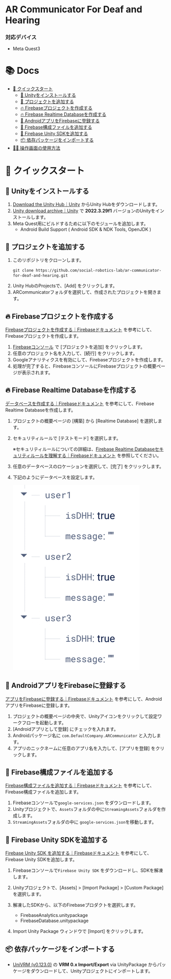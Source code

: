 # AR Communicator For Deaf and Hearing

### 対応デバイス
* Meta Quest3

# 📚 Docs
* [🚀 クイックスタート](#🚀-クイックスタート)
    * [💠 Unityをインストールする](#💠-unityをインストールする)
    * [📁 プロジェクトを追加する](#📁-プロジェクトを追加する)
    * [🔥 Firebaseプロジェクトを作成する](#🔥-firebaseプロジェクトを作成する)
    * [🔥 Firebase Realtime Databaseを作成する](#🔥-firebase-realtime-databaseを作成する)
    * [🤖 AndroidアプリをFirebaseに登録する](#🤖-androidアプリをfirebaseに登録する)
    * [🔧 Firebase構成ファイルを追加する](#🔧-firebase構成ファイルを追加する)
    * [🧰 Firebase Unity SDKを追加する](#🧰-firebase-unity-sdkを追加する)
    * [📦 依存パッケージをインポートする](#📦-依存パッケージをインポートする)
* [🧑‍💻 操作画面の使用方法](operator/web/README.md)


# 🚀 クイックスタート

## 💠 Unityをインストールする
1. [Download the Unity Hub｜Unity](https://unity.com/ja/download) からUnity Hubをダウンロードします。
2. [Unity download archive｜Unity](https://unity.com/ja/releases/editor/archive) で **2022.3.29f1** バージョンのUnityをインストールします。
3. Meta Quest用にビルドするために以下のモジュールを追加します。
    * Android Build Support ( Android SDK & NDK Tools, OpenJDK )


## 📁 プロジェクトを追加する
1. このリポジトリをクローンします。
    ```
    git clone https://github.com/social-robotics-lab/ar-communicator-for-deaf-and-hearing.git
    ```
2. Unity HubのProjectsで、[Add] をクリックします。
3. ARCommunicatorフォルダを選択して、作成されたプロジェクトを開きます。

## 🔥 Firebaseプロジェクトを作成する
[Firebaseプロジェクトを作成する｜Firebaseドキュメント](https://firebase.google.com/docs/unity/setup?hl=ja#create-firebase-project) を参考にして、Firebaseプロジェクトを作成します。

1. [Firebaseコンソール](https://console.firebase.google.com/?hl=ja) で [プロジェクトを追加] をクリックします。
2. 任意のプロジェクト名を入力して、[続行] をクリックします。
3. Googleアナリティクスを有効にして、Firebaseプロジェクトを作成します。
4. 処理が完了すると、FirebaseコンソールにFirebaseプロジェクトの概要ページが表示されます。

## 🔥 Firebase Realtime Databaseを作成する
[データベースを作成する｜Firebaseドキュメント](https://firebase.google.com/docs/database/unity/start?hl=ja#create_a_database) を参考にして、Firebase Realtime Databaseを作成します。

1. プロジェクトの概要ページの [構築] から [Realtime Database] を選択します。
2. セキュリティルールで [テストモード] を選択します。

    ※セキュリティルールについての詳細は、[Firebase Realtime Databaseセキュリティルールを理解する｜Firebaseドキュメント](https://firebase.google.com/docs/database/security?hl=ja) を参照してください。

3. 任意のデータベースのロケーションを選択して、[完了] をクリックします。
4. 下記のようにデータベースを設定します。

    ![RealtimeDatabase](Documents/Images/RealtimeDatabase.png)

## 🤖 AndroidアプリをFirebaseに登録する
[アプリをFirebaseに登録する｜Firebaseドキュメント](https://firebase.google.com/docs/unity/setup?hl=ja#register-app) を参考にして、AndroidアプリをFirebaseに登録します。

1. プロジェクトの概要ページの中央で、Unityアイコンをクリックして設定ワークフローを起動します。
2. [Androidアプリとして登録] にチェックを入れます。
3. Androidパッケージ名に `com.DefaultCompany.ARCommunicator` と入力します。
4. アプリのニックネームに任意のアプリ名を入力して、[アプリを登録] をクリックします。

## 🔧 Firebase構成ファイルを追加する
[Firebase構成ファイルを追加する｜Firebaseドキュメント](https://firebase.google.com/docs/unity/setup?hl=ja#add-config-file) を参考にして、Firebase構成ファイルを追加します。

1. Firebaseコンソールで`google-services.json` をダウンロードします。
2. Unityプロジェクトで、`Assets`フォルダの中に`StreamingAssets`フォルダを作成します。
3. `StreamingAssets`フォルダの中に `google-services.json`を移動します。

## 🧰 Firebase Unity SDKを追加する
[Firebase Unity SDK を追加する｜Firebaseドキュメント](https://firebase.google.com/docs/unity/setup?hl=ja#add-sdks) を参考にして、Firebase Unity SDKを追加します。

1. Firebaseコンソールで`Firebase Unity SDK` をダウンロードし、SDKを解凍します。
2. Unityプロジェクトで、[Assets] > [Import Package] > [Custom Package] を選択します。
3. 解凍したSDKから、以下のFirebaseプロダクトを選択します。

    * FirebaseAnalytics.unitypackage
    * FirebaseDatabase.unitypackage

4. Import Unity Package ウィンドウで [Import] をクリックします。

## 📦 依存パッケージをインポートする
* [UniVRM (v0.123.0)](https://github.com/vrm-c/UniVRM/releases/tag/v0.123.0) の **VRM 0.x Import/Export** via UnityPackage からパッケージをダウンロードして、Unityプロジェクトにインポートします。
